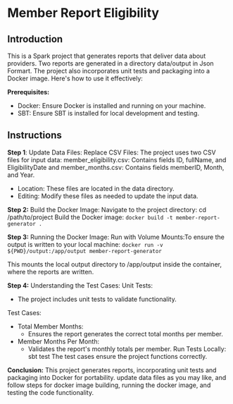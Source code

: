 # Member Report Eligibility 

## Introduction
This is a Spark project that generates reports that deliver data about providers. Two reports are generated in a directory data/output in Json Formart.
The project also incorporates unit tests and packaging into a Docker image. Here's how to use it effectively:

**Prerequisites:**
- Docker: Ensure Docker is installed and running on your machine.
- SBT: Ensure SBT is installed for local development and testing.

## Instructions

**Step 1**: Update Data Files: Replace CSV Files: The project uses two CSV files for input data: member_eligibility.csv: Contains fields ID, fullName, and EligibilityDate and  member_months.csv: Contains fields memberID, Month, and Year. 
- Location: These files are located in the data directory.
- Editing: Modify these files as needed to update the input data.


**Step 2:** Build the Docker Image: Navigate to the project directory: cd /path/to/project Build the Docker image: `docker build -t member-report-generator .`

**Step 3:** Running the Docker Image: Run with Volume Mounts:To ensure the output is written to your local machine: `docker run -v ${PWD}/output:/app/output member-report-generator`

This mounts the local output directory to /app/output inside the container, where the reports are written. 

**Step 4:** Understanding the Test Cases: Unit Tests: 
- The project includes unit tests to validate functionality.

Test Cases: 
- Total Member Months: 
  - Ensures the report generates the correct total months per member.
- Member Months Per Month:
  - Validates the report's monthly totals per member. Run Tests Locally: sbt test
The test cases ensure the project functions correctly.

**Conclusion:**  This project generates reports, incorporating unit tests and packaging into Docker for portability. update data files  as you may like, and follow steps for docker image building, running the docker image, and testing the code functionality.

